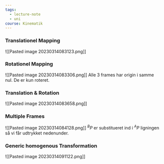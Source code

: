 ```yaml
---
tags:
  - lecture-note
  - uni
course: Kinematik
---
```


### Translationel Mapping
![[Pasted image 20230314083123.png]]

### Rotationel Mapping
![[Pasted image 20230314083306.png]]
Alle 3 frames har origin i samme nul. De er kun roteret.

### Translation & Rotation
![[Pasted image 20230314083658.png]]

### Multiple Frames
![[Pasted image 20230314084128.png]]
$^BP$ er substitueret ind i $^AP$ ligningen så vi får udtrykket nedenunder.

### Generic homogenous Transformation
![[Pasted image 20230314091122.png]]
